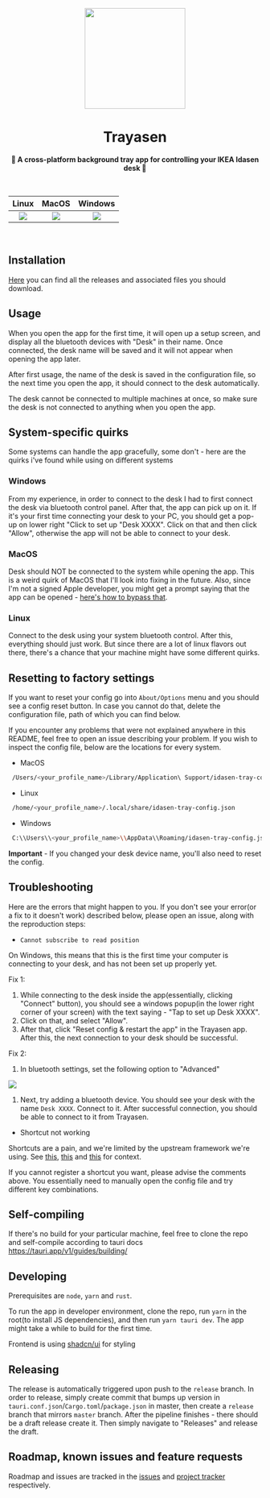 <p align="center">
</p>

<div align="center">
<img src="https://github.com/golota60/trayasen/blob/master/public/carrot.png" width="200">
	<h1>Trayasen</h1>
	<p>
		<b>🥕 A cross-platform background tray app for controlling your IKEA Idasen desk 🥕</b>
	</p>
	<br>
</div>

|                                Linux                                 |                                MacOS                                 |                              Windows                               |
| :------------------------------------------------------------------: | :------------------------------------------------------------------: | :----------------------------------------------------------------: |
| ![](https://github.com/golota60/trayasen/blob/master/linux-demo.png) | ![](https://github.com/golota60/trayasen/blob/master/macos-demo.png) | ![](https://github.com/golota60/trayasen/blob/master/win-demo.png) |

<br>

## Installation

[Here](https://github.com/golota60/trayasen/releases/) you can find all the releases and associated files you should download.

## Usage

When you open the app for the first time, it will open up a setup screen, and display all the bluetooth devices with "Desk" in their name. Once connected, the desk name will be saved and it will not appear when opening the app later.

After first usage, the name of the desk is saved in the configuration file, so the next time you open the app, it should connect to the desk automatically.

The desk cannot be connected to multiple machines at once, so make sure the desk is not connected to anything when you open the app.

## System-specific quirks

Some systems can handle the app gracefully, some don't - here are the quirks i've found while using on different systems

### Windows

From my experience, in order to connect to the desk I had to first connect the desk via bluetooth control panel. After that, the app can pick up on it. If it's your first time connecting your desk to your PC, you should get a pop-up on lower right "Click to set up "Desk XXXX". Click on that and then click "Allow", otherwise the app will not be able to connect to your desk.

### MacOS

Desk should NOT be connected to the system while opening the app. This is a weird quirk of MacOS that I'll look into fixing in the future. Also, since I'm not a signed Apple developer, you might get a prompt saying that the app can be opened - [here's how to bypass that](https://apple.stackexchange.com/a/267555).

### Linux

Connect to the desk using your system bluetooth control. After this, everything should just work. But since there are a lot of linux flavors out there, there's a chance that your machine might have some different quirks.

## Resetting to factory settings

If you want to reset your config go into `About/Options` menu and you should see a config reset button. In case you cannot do that, delete the configuration file, path of which you can find below.

If you encounter any problems that were not explained anywhere in this README, feel free to open an issue describing your problem. If you wish to inspect the config file, below are the locations for every system.

- MacOS

```bash
 /Users/<your_profile_name>/Library/Application\ Support/idasen-tray-config.json
```

- Linux

```bash
 /home/<your_profile_name>/.local/share/idasen-tray-config.json
```

- Windows

```bash
 C:\\Users\\<your_profile_name>\\AppData\\Roaming/idasen-tray-config.json
```

**Important** - If you changed your desk device name, you'll also need to reset the config.

## Troubleshooting

Here are the errors that might happen to you. If you don't see your error(or a fix to it doesn't work) described below, please open an issue, along with the reproduction steps:

- `Cannot subscribe to read position`

On Windows, this means that this is the first time your computer is connecting to your desk, and has not been set up properly yet.

Fix 1: 
1. While connecting to the desk inside the app(essentially, clicking "Connect" button), you should see a windows popup(in the lower right corner of your screen) with the text saying - "Tap to set up Desk XXXX". 
2. Click on that, and select "Allow". 
3. After that, click "Reset config & restart the app" in the Trayasen app. After this, the next connection to your desk should be successful.

Fix 2:
1. In bluetooth settings, set the following option to "Advanced" 
<img src="https://github.com/golota60/trayasen/blob/master/win-bluetooth.png">

1. Next, try adding a bluetooth device. You should see your desk with the name `Desk XXXX`. Connect to it. After successful connection, you should be able to connect to it from Trayasen. 

- Shortcut not working

Shortcuts are a pain, and we're limited by the upstream framework we're using. See [this](https://github.com/golota60/trayasen/issues/20#issuecomment-1868359329), [this](https://github.com/golota60/trayasen/issues/20#issuecomment-1725195092) and [this](https://github.com/golota60/trayasen/issues/16#issuecomment-1724970876) for context.

If you cannot register a shortcut you want, please advise the comments above. You essentially need to manually open the config file and try different key combinations.


## Self-compiling

If there's no build for your particular machine, feel free to clone the repo and self-compile according to tauri docs
https://tauri.app/v1/guides/building/

## Developing

Prerequisites are `node`, `yarn` and `rust`.

To run the app in developer environment, clone the repo, run `yarn` in the root(to install JS dependencies), and then run `yarn tauri dev`. The app might take a while to build for the first time.

Frontend is using [shadcn/ui](https://ui.shadcn.com/) for styling 

## Releasing

The release is automatically triggered upon push to the `release` branch. In order to release, simply create commit that bumps up version in `tauri.conf.json`/`Cargo.toml`/`package.json` in master, then create a `release` branch that mirrors `master` branch. After the pipeline finishes - there should be a draft release create it. Then simply navigate to "Releases" and release the draft.

## Roadmap, known issues and feature requests

Roadmap and issues are tracked in the [issues](https://github.com/golota60/trayasen/issues) and [project tracker](https://github.com/users/golota60/projects/3) respectively.
